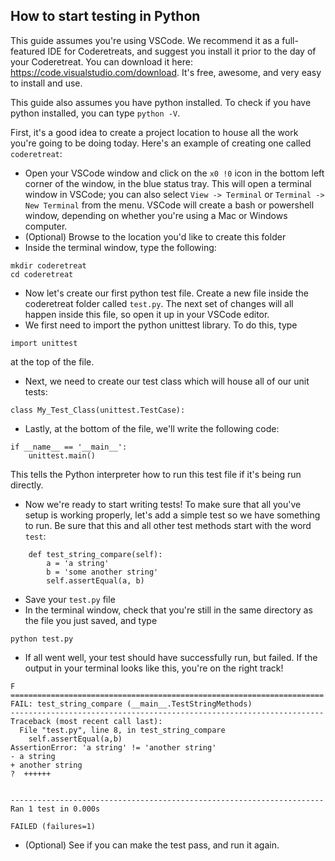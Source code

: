 
## How to start testing in Python

This guide assumes you're using VSCode.  We recommend it as a full-featured IDE for Coderetreats, and suggest you install it prior to the day of your Coderetreat.  You can download it here: https://code.visualstudio.com/download. It's free, awesome, and very easy to install and use.

This guide also assumes you have python installed.  To check if you have python installed, you can type `python -V`.

First, it's a good idea to create a project location to house all the work you're going to be doing today.  Here's an example of creating one called `coderetreat`:

- Open your VSCode window and click on the `x0 !0` icon in the bottom left corner of the window, in the blue status tray.  This will open a terminal window in VSCode; you can also select `View -> Terminal` or `Terminal -> New Terminal` from the menu.  VSCode will create a bash or powershell window, depending on whether you're using a Mac or Windows computer.
- (Optional) Browse to the location you'd like to create this folder
- Inside the terminal window, type the following:

```
mkdir coderetreat
cd coderetreat
``` 
- Now let's create our first python test file.  Create a new file inside the coderetreat folder called `test.py`.  The next set of changes will all happen inside this file, so open it up in your VSCode editor.
- We first need to import the python unittest library.  To do this, type 
```
import unittest
``` 
at the top of the file.

- Next, we need to create our test class which will house all of our unit tests:
```
class My_Test_Class(unittest.TestCase):
```
- Lastly, at the bottom of the file, we'll write the following code:
```
if __name__ == '__main__':
    unittest.main()
```
This tells the Python interpreter how to run this test file if it's being run directly.

- Now we're ready to start writing tests!  To make sure that all you've setup is working properly, let's add a simple test so we have something to run.  Be sure that this and all other test methods start with the word `test`:
```
    def test_string_compare(self):
        a = 'a string'
        b = 'some another string'
        self.assertEqual(a, b)
```
- Save your `test.py` file
- In the terminal window, check that you're still in the same directory as the file you just saved, and type 
```
python test.py
```
- If all went well, your test should have successfully run, but failed.  If the output in your terminal looks like this, you're on the right track!
```
F
======================================================================
FAIL: test_string_compare (__main__.TestStringMethods)
----------------------------------------------------------------------
Traceback (most recent call last):
  File "test.py", line 8, in test_string_compare
    self.assertEqual(a,b)
AssertionError: 'a string' != 'another string'
- a string
+ another string
?  ++++++


----------------------------------------------------------------------
Ran 1 test in 0.000s

FAILED (failures=1)
```

- (Optional) See if you can make the test pass, and run it again.

